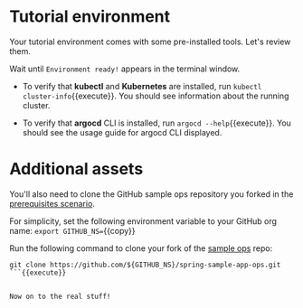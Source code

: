 # Tutorial environment

Your tutorial environment comes with some pre-installed tools. Let's review them.

Wait until `Environment ready!` appears in the terminal window.

- To verify that **kubectl** and **Kubernetes** are installed, run `kubectl cluster-info`{{execute}}.
You should see information about the running cluster.

- To verify that **argocd** CLI is installed, run `argocd --help`{{execute}}.
You should see the usage guide for argocd CLI displayed.

# Additional assets

You'll also need to clone the GitHub sample ops repository you forked in the [prerequisites scenario](https://www.katacoda.com/springone-tour-2020-cicd/scenarios/1-intro-workflow).

For simplicity, set the following environment variable to your GitHub org name:
```export GITHUB_NS=```{{copy}}

Run the following command to clone your fork of the [sample ops](https://github.com/springone-tour-2020-cicd/spring-sample-app-ops.git) repo:
```
git clone https://github.com/${GITHUB_NS}/spring-sample-app-ops.git
```{{execute}}


Now on to the real stuff!